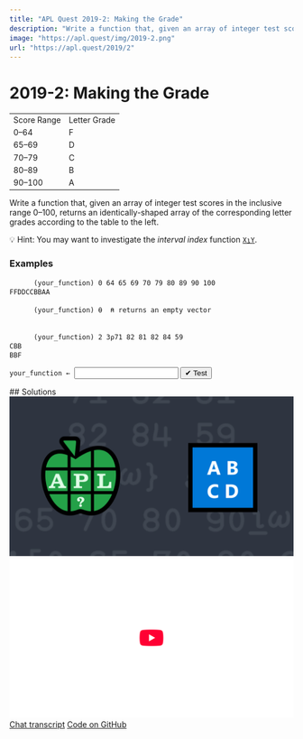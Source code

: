 ```yaml
---
title: "APL Quest 2019-2: Making the Grade"
description: "Write a function that, given an array of integer test scores in the inclusive range 0–100, returns an identically-shaped array of the corresponding letter grades."
image: "https://apl.quest/img/2019-2.png"
url: "https://apl.quest/2019/2"
---
```


# <span class=s>2019-</span>2: Making the Grade
<div class="mr left">
<table>
  <tr>
    <td>Score Range</td><td>Letter Grade</td>
  </tr><tr>
    <td>0–64</td><td>F</td>
  </tr><tr>
    <td>65–69</td><td>D</td>
  </tr><tr>
    <td>70–79</td><td>C</td>
  </tr><tr>
    <td>80–89</td><td>B</td>
  </tr><tr>
    <td>90–100</td><td>A</td>    
  </tr>
</table>
</div>
<!-- Write a function that, given an array of integer test scores in the inclusive range 0–100, returns an identically-shaped array of the corresponding letter grades. -->
Write a function that, given an array of integer test scores in the inclusive range 0–100, returns an identically-shaped array of the corresponding letter grades according to the table to the left.

💡 Hint: You may want to investigate the *interval index* function [`X⍸Y`](http://help.dyalog.com/latest/Content/Language/Primitive%20Functions/Interval%20Index.htm).

### Examples

```APL
      (your_function) 0 64 65 69 70 79 80 89 90 100
FFDDCCBBAA

      (your_function) ⍬  ⍝ returns an empty vector


      (your_function) 2 3⍴71 82 81 82 84 59
CBB
BBF
```
<div class="pdiv">
  <code onclick="p_Input.focus()">your_function ← </code><input id="p_Input" autocomplete="off" spellcheck="false" oninput="this.parentElement.querySelector`button`.disabled=false;localStorage.setItem(window.location.pathname,this.value)" onkeypress="subm(event)">
  <button onclick="alert$.next`Testing…`;submitSolution`p`" class="md-button md-button--primary">&#x2714; Test</button>
</div>
<blockquote id="p_Output"></blockquote>
## Solutions
<div onclick="play(this)" title="Video on YouTube" class="yt">
<img alt="Video Thumbnail" src="../../img/2019-2.png">
<img alt="YouTube" src="../../img/yt-big.png">
</div>
<a href="https://chat.stackexchange.com/transcript/52405?m=63332288#63332288" target="_blank" class="md-button md-button--primary">Chat transcript</a>
<a href="https://github.com/abrudz/apl_quest/tree/main/2019/2.apl" target="_blank" class="md-button md-button--primary right">Code on GitHub</a>

<script>
    testCases={"a":["14 15 92 65 35 89 79","0,⍳100","¯1+?101⍴⍨?2⍴⍨1+?2"],"b":["2 2⍴61 80 33 100","¯1+?101"],"f":"{'FDCBA'[0 65 70 80 90⍸⍵]}","p":"819⌶"}
    p_Input.value=localStorage.getItem(window.location.pathname)
    play=e=>e.outerHTML=`<iframe src="https://www.youtube.com/embed/1EaAau9x8MI?list=PLYKQVqyrAEj9wDIUyLDGtDAFTKY38BUMN&autoplay=1" title="<span class=s>2019-</span>2: Making the Grade (APL Quest 2019-2)" frameborder="0" allow="accelerometer; autoplay; clipboard-write; encrypted-media; gyroscope; picture-in-picture; web-share" referrerpolicy="strict-origin-when-cross-origin" allowfullscreen></iframe>`
</script>
